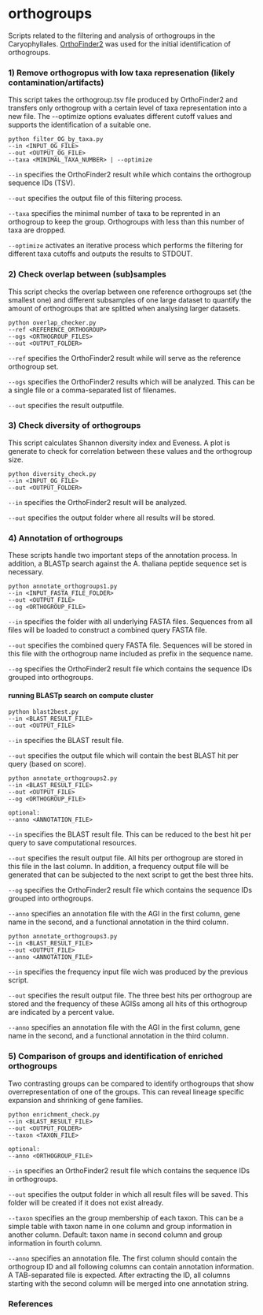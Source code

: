 # orthogroups
Scripts related to the filtering and analysis of orthogroups in the Caryophyllales. [OrthoFinder2](https://github.com/davidemms/OrthoFinder) was used for the initial identification of orthogroups.


### 1) Remove orthogropus with low taxa represenation (likely contamination/artifacts) ###

This script takes the orthogroup.tsv file produced by OrthoFinder2 and transfers only orthogroup with a certain level of taxa representation into a new file. The --optimize options evaluates different cutoff values and supports the identification of a suitable one.


```
python filter_OG_by_taxa.py
--in <INPUT_OG_FILE>
--out <OUTPUT_OG_FILE>
--taxa <MINIMAL_TAXA_NUMBER> | --optimize
```          

`--in` specifies the OrthoFinder2 result while which contains the orthogroup sequence IDs (TSV).

`--out` specifies the output file of this filtering process.

`--taxa` specifies the minimal number of taxa to be reprented in an orthogroup to keep the group. Orthogroups with less than this number of taxa are dropped.

`--optimize` activates an iterative process which performs the filtering for different taxa cutoffs and outputs the results to STDOUT.



### 2) Check overlap between (sub)samples ###

This script checks the overlap between one reference orthogroups set (the smallest one) and different subsamples of one large dataset to quantify the amount of orthogroups that are splitted when analysing larger datasets.

```
python overlap_checker.py
--ref <REFERENCE_ORTHOGROUP>
--ogs <ORTHOGROUP_FILES>
--out <OUTPUT_FOLDER>
```          

`--ref` specifies the OrthoFinder2 result while will serve as the reference orthogroup set.

`--ogs` specifies the OrthoFinder2 results which will be analyzed. This can be a single file or a comma-separated list of filenames.

`--out` specifies the result outputfile.



### 3) Check diversity of orthogroups ###

This script calculates Shannon diversity index and Eveness. A plot is generate to check for correlation between these values and the orthogroup size.


```
python diversity_check.py
--in <INPUT_OG_FILE>
--out <OUTPUT_FOLDER>
```          

`--in` specifies the OrthoFinder2 result will be analyzed.

`--out` specifies the output folder where all results will be stored.

							
							
### 4) Annotation of orthogroups ###

These scripts handle two important steps of the annotation process. In addition, a BLASTp search against the A. thaliana peptide sequence set is necessary.

```
python annotate_orthogroups1.py
--in <INPUT_FASTA_FILE_FOLDER>
--out <OUTPUT_FILE>
--og <ORTHOGROUP_FILE>
```          

`--in` specifies the folder with all underlying FASTA files. Sequences from all files will be loaded to construct a combined query FASTA file.

`--out` specifies the combined query FASTA file. Sequences will be stored in this file with the orthogroup name included as prefix in the sequence name.

`--og` specifies the OrthoFinder2 result file which contains the sequence IDs grouped into orthogroups.

							

#### running BLASTp search on compute cluster ###


```
python blast2best.py
--in <BLAST_RESULT_FILE>
--out <OUTPUT_FILE>
```

`--in` specifies the BLAST result file.

`--out` specifies the output file which will contain the best BLAST hit per query (based on score).



```
python annotate_orthogroups2.py
--in <BLAST_RESULT_FILE>
--out <OUTPUT_FILE>
--og <ORTHOGROUP_FILE>

optional:
--anno <ANNOTATION_FILE>
```          

`--in` specifies the BLAST result file. This can be reduced to the best hit per query to save computational resources.

`--out` specifies the result output file. All hits per orthogroup are stored in this file in the last column. In addition, a frequency output file will be generated that can be subjected to the next script to get the best three hits.

`--og` specifies the OrthoFinder2 result file which contains the sequence IDs grouped into orthogroups.

`--anno` specifies an annotation file with the AGI in the first column, gene name in the second, and a functional annotation in the third column.



```
python annotate_orthogroups3.py
--in <BLAST_RESULT_FILE>
--out <OUTPUT_FILE>
--anno <ANNOTATION_FILE>
```          

`--in` specifies the frequency input file wich was produced by the previous script.

`--out` specifies the result output file. The three best hits per orthogroup are stored and the frequency of these AGISs among all hits of this orthogroup are indicated by a percent value.

`--anno` specifies an annotation file with the AGI in the first column, gene name in the second, and a functional annotation in the third column.






### 5) Comparison of groups and identification of enriched orthogroups ###

Two contrasting groups can be compared to identify orthogroups that show overrepresentation of one of the groups. This can reveal lineage specific expansion and shrinking of gene families.

```
python enrichment_check.py
--in <BLAST_RESULT_FILE>
--out <OUTPUT_FOLDER>
--taxon <TAXON_FILE>

optional:
--anno <ORTHOGROUP_FILE>
```          

`--in` specifies an OrthoFinder2 result file which contains the sequence IDs in orthogroups.

`--out` specifies the output folder in which all result files will be saved. This folder will be created if it does not exist already.

`--taxon` specifies an the group membership of each taxon. This can be a simple table with taxon name in one column and group information in another column. Default: taxon name in second column and group information in fourth column.

`--anno` specifies an annotation file. The first column should contain the orthogroup ID and all following columns can contain annotation information. A TAB-separated file is expected. After extracting the ID, all columns starting with the second column will be merged into one annotation string. 





### References ###


